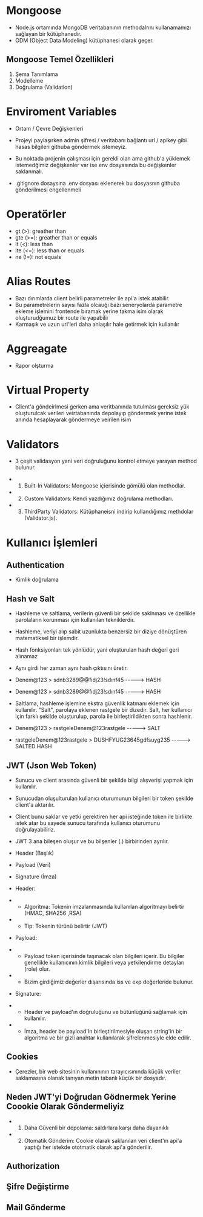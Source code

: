 # Mongoose

- Node.js ortamında MongoDB veritabanının methodalrını kullanamamızı sağlayan bir kütüphanedir.
- ODM (Object Data Modeling) kütüphanesi olarak geçer.

## Mongoose Temel Özellikleri

1. Şema Tanımlama
2. Modelleme
3. Doğrulama (Validation)

# Enviroment Variables

- Ortam / Çevre Değişkenleri

- Projeyi paylaşırken admin şifresi / veritabanı bağlantı url / apikey gibi hasas bilgileri githuba göndermek istemeyiz.

- Bu noktada projenin çalışması için gerekli olan ama github'a yüklemek istemedğimiz değişkenler var ise env dosyasında bu değişkenler saklanmalı.

- .gitignore dosaysına .env dosyası eklenerek bu dosyasnın githuba gönderilmesi engellenmeli

# Operatörler

- gt (>): greather than
- gte (>=): greather than or equals
- lt (<): less than
- lte (<=): less than or equals
- ne (!=): not equals

# Alias Routes

- Bazı dırımlarda client belirli parametreler ile api'a istek atabilir.
- Bu parametrelerin sayısı fazla olcauğı bazı seneryolarda parametre ekleme işlemini frontende bıramak yerine takma isim olarak oluşturudğumuz bir route ile yapabilir
- Karmaşık ve uzun url'leri daha anlaşılır hale getirmek için kullanılır

# Aggreagate

- Rapor olşturma

# Virtual Property

- Client'a göndeirlmesi gerken ama veritbanında tutulması gereksiz yük oluşturulcak verileri veirtabanında depolayıp göndermek yerine istek anında hesaplayarak göndermeye veirilen isim

# Validators

- 3 çeşit validasyon yani veri doğruluğunu kontrol etmeye yarayan method bulunur.

- 1. Built-In Validators: Mongoose içierisinde gömülü olan methodlar.
- 2. Custom Validators: Kendi yazdığımız doğrulama methodları.
- 3. ThirdParty Validators: Kütüphaneisni indirip kullandığımız methdolar (Validator.js).

# Kullanıcı İşlemleri

## Authentication

- Kimlik doğrulama

## Hash ve Salt

- Hashleme ve saltlama, verilerin güvenli bir şekilde saklnması ve özellikle parolaların korunması için kullanılan tekniklerdir.

- Hashleme, veriyi alıp sabit uzunlukta benzersiz bir diziye dönüştüren matematiksel bir işlemdir.
- Hash fonksiyonları tek yönlüdür, yani oluşturulan hash değeri geri alınamaz
- Aynı girdi her zaman aynı hash çıktısını üretir.
- Denem@123 > sdnb3289@@fıdj23!sdınf45 -----> HASH
- Denem@123 > sdnb3289@@fıdj23!sdınf45 -----> HASH

- Saltlama, hashleme işlemine ekstra güvenlik katmanı eklemek için kullanılır. "Salt", parolaya eklenen rastgele bir dizedir. Salt, her kullanıcı için farklı şekilde oluşturulup, parola ile birleştirildikten sonra hashlenir.
- Denem@123 > rastgeleDenem@123rastgele -----> SALT
- rastgeleDenem@123rastgele > DUSHFYUG23645gdfsuyg235 -----> SALTED HASH

## JWT (Json Web Token)

- Sunucu ve client arasında güvenli bir şekilde bilgi alışverişi yapmak için kullanılır.
- Sunucudan oluşulturulan kullanıcı oturumunun bilgileri bir token şekilde client'a aktarılır.
- Client bunu saklar ve yetki gerektiren her api isteğinde token ile birlikte istek atar bu sayede sunucu tarafında kullanıcı oturumunu doğrulayabiliriz.

- JWT 3 ana bileşen oluşur ve bu bilşenler (.) birbirinden ayrılır.
- Header (Başlık)
- Payload (Veri)
- Signature (İmza)

* Header:
* - Algoritma: Tokenin imzalanmasında kullanılan algoritmayı belirtir (HMAC, SHA256 ,RSA)
* - Tip: Tokenin türünü belirtir (JWT)

* Payload:
* - Payload token içerisinde taşınacak olan bilgileri içerir. Bu bilgiler genellikle kullanıcının kimlik bilgileri veya yetkilendirme detayları (role) olur.
* - Bizim girdiğimiz değerler dışarısında iss ve exp değerleride bulunur.

* Signature:
* - Header ve payload'ın doğruluğunu ve bütünlüğünü sağlamak için kullanılır.
* - İmza, header be payload'In birleştirilmesiyle oluşan string'in bir algoritma ve bir gizli anahtar kullanılarak şifrelenmesiyle elde edilir.

## Cookies

- Çerezler, bir web sitesinin kullanınının tarayıcısınında küçük veriler saklamasına olanak tanıyan metin tabanlı küçük bir dosyadır.

## Neden JWT'yi Doğrudan Gödnermek Yerine Coookie Olarak Göndermeliyiz

- 1. Daha Güvenli bir depolama: saldırlara karşı daha dayanıklı
- 2. Otomatik Gönderim: Cookie olarak saklanılan veri client'ın api'a yaptığı her istekde ototmatik olarak api'a gönderilir.

## Authorization

## Şifre Değiştirme

## Mail Gönderme
